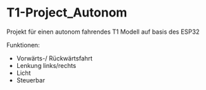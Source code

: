 # T1-Project_Autonom
Projekt für einen autonom fahrendes T1 Modell auf basis des ESP32


Funktionen:
  - Vorwärts-/ Rückwärtsfahrt
  - Lenkung links/rechts
  - Licht
  - Steuerbar
  
  
